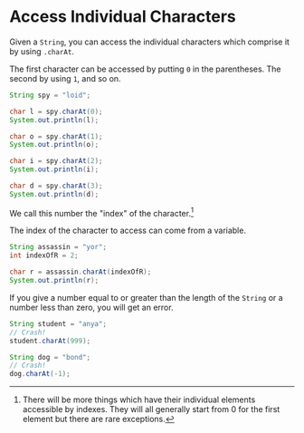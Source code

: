 # Access Individual Characters

Given a `String`, you can access the individual characters which
comprise it by using `.charAt`.

The first character can be accessed by putting `0` in the parentheses.
The second by using `1`, and so on.

```java
String spy = "loid";

char l = spy.charAt(0);
System.out.println(l);

char o = spy.charAt(1);
System.out.println(o);

char i = spy.charAt(2);
System.out.println(i);

char d = spy.charAt(3);
System.out.println(d);
```

We call this number the "index" of the character.[^otherds]

The index of the character to access can come from a variable.

```java
String assassin = "yor";
int indexOfR = 2;

char r = assassin.charAt(indexOfR);
System.out.println(r);
```

If you give a number equal to or greater than the length of the `String` or a number less than zero,
you will get an error.

```java
String student = "anya";
// Crash!
student.charAt(999);
```

```java
String dog = "bond";
// Crash!
dog.charAt(-1);
```

[^otherds]:
    There will be more things
    which have their individual elements accessible by indexes. They will all generally start from 0 for the first element
    but there are rare exceptions.
